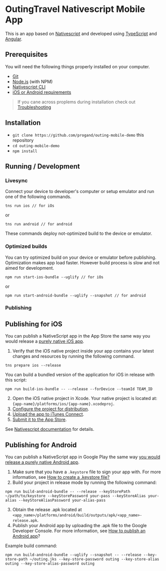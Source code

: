 # OutingTravel Nativescript Mobile App

This is an app based on [Nativescript](https://www.nativescript.org/) and developed using [TypeScript](https://www.typescriptlang.org/) and [Angular](https://angular.io/). 

## Prerequisites

You will need the following things properly installed on your computer.

* [Git](https://git-scm.com/)
* [Node.js](https://nodejs.org/) (with NPM)
* [Nativescript CLI](https://docs.nativescript.org/angular/start/quick-setup#step-2-install-the-nativescript-cli)
* [iOS or Android requirements](https://docs.nativescript.org/angular/start/quick-setup#step-3-install-ios-and-android-requirements)

>If you cane across proplems during installation check out [Troubleshooting](https://docs.nativescript.org/angular/start/troubleshooting)

## Installation

* `git clone https://github.com/progand/outing-mobile-demo` this repository
* `cd outing-mobile-demo`
* `npm install`

## Running / Development

### Livesync

Connect your device to developer's computer or setup emulator and run one of the following commands.

```
tns run ios // for iOs
```

or 

```
tns run android // for android
```

These commands deploy not-optimized build to the device or emulator.

### Optimized builds 

You can try optimized build on your device or emulator before publishing. Optimization makes app load faster. However build process is slow and not aimed for development.

```
npm run start-ios-bundle --uglify // for iOs
```

or 

```
npm run start-android-bundle --uglify --snapshot // for android
```

### Publishing

## Publishing for iOS

You can publish a NativeScript app in the App Store the same way you would release a [purely native iOS app](https://developer.apple.com/library/ios/documentation/IDEs/Conceptual/AppDistributionGuide/Introduction/Introduction.html).

1. Verify that the iOS native project inside your app contains your latest changes and resources by running the following command. 

```
tns prepare ios --release
```

You can build a bundled version of the application for iOS in release with this script:

```
npm run build-ios-bundle -- --release --forDevice --teamId TEAM_ID
```

2. Open the iOS native project in Xcode. Your native project is located at: `{app-name}/platforms/ios/{app-name}.xcodeproj`.
3. [Configure the project for distribution](https://developer.apple.com/library/ios/documentation/IDEs/Conceptual/AppDistributionGuide/ConfiguringYourApp/ConfiguringYourApp.html).
4. [Upload the app to iTunes Connect](https://developer.apple.com/library/ios/documentation/IDEs/Conceptual/AppDistributionGuide/UploadingYourApptoiTunesConnect/UploadingYourApptoiTunesConnect.html).
5. [Submit it to the App Store](https://developer.apple.com/library/ios/documentation/LanguagesUtilities/Conceptual/iTunesConnect_Guide/Chapters/SubmittingTheApp.html).

See [Nativescript documentation](https://docs.nativescript.org/angular/publishing/publishing-ios-apps) for details.

## Publishing for Android

You can publish a NativeScript app in Google Play the same way [you would release a purely native Android app](http://developer.android.com/tools/publishing/publishing_overview.html).

1. Make sure that you have a `.keystore` file to sign your app with. For more information, see [How to create a .keystore file?](http://developer.android.com/tools/publishing/app-signing.html#signing-manually)
2. Build your project in release mode by running the following command: 

```
npm run build-android-bundle -- --release --keyStorePath ~/path/to/keystore --keyStorePassword your-pass --keyStoreAlias your-alias --keyStoreAliasPassword your-alias-pass
```

3. Obtain the release .apk located at `<app_name>/platforms/android/build/outputs/apk/<app_name>-release.apk`.
4. Publish your Android app by uploading the .apk file to the Google Developer Console. For more information, see [How to publish an Android app](http://developer.android.com/distribute/googleplay/start.html)?

Example build command: 

```
npm run build-android-bundle --uglify --snapshot -- --release --key-store-path ~/outing.jks --key-store-password outing --key-store-alias outing --key-store-alias-password outing
```